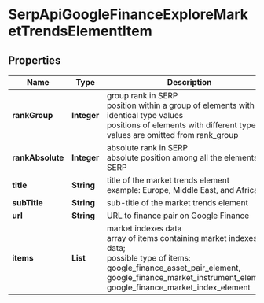 # SerpApiGoogleFinanceExploreMarketTrendsElementItem


## Properties

| Name | Type | Description | Notes |
|------------ | ------------- | ------------- | -------------|
**rankGroup** | **Integer** | group rank in SERP<br>position within a group of elements with identical type values<br>positions of elements with different type values are omitted from rank_group |[optional]|
**rankAbsolute** | **Integer** | absolute rank in SERP<br>absolute position among all the elements in SERP |[optional]|
**title** | **String** | title of the market trends element<br>example: Europe, Middle East, and Africa |[optional]|
**subTitle** | **String** | sub-title of the market trends element |[optional]|
**url** | **String** | URL to finance pair on Google Finance |[optional]|
**items** | **List<BaseSerpApiGoogleFinanceElementItem>** | market indexes data<br>array of items containing market indexes data;<br>possible type of items: google_finance_asset_pair_element, google_finance_market_instrument_element, google_finance_market_index_element |[optional]|